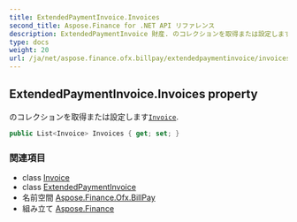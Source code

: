 ```yaml
---
title: ExtendedPaymentInvoice.Invoices
second_title: Aspose.Finance for .NET API リファレンス
description: ExtendedPaymentInvoice 財産. のコレクションを取得または設定しますInvoice.
type: docs
weight: 20
url: /ja/net/aspose.finance.ofx.billpay/extendedpaymentinvoice/invoices/
---
```

## ExtendedPaymentInvoice.Invoices property

のコレクションを取得または設定します[`Invoice`](../../../aspose.finance.ofx/invoice/).

```csharp
public List<Invoice> Invoices { get; set; }
```

### 関連項目

* class [Invoice](../../../aspose.finance.ofx/invoice/)
* class [ExtendedPaymentInvoice](../)
* 名前空間 [Aspose.Finance.Ofx.BillPay](../../extendedpaymentinvoice/)
* 組み立て [Aspose.Finance](../../../)


